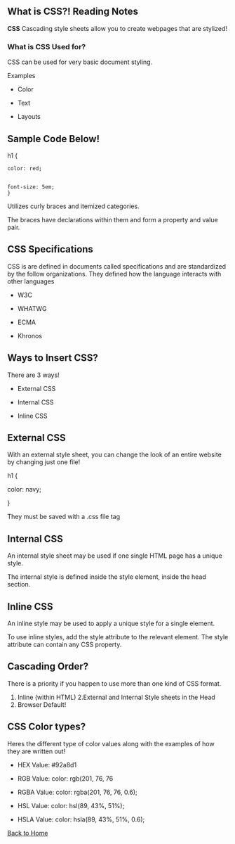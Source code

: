 ## What is CSS?! Reading Notes

**CSS** Cascading style sheets allow you to create webpages that are stylized!

### What is CSS Used for?

CSS can be used for very basic document styling.

Examples

- Color

- Text

- Layouts

## Sample Code Below!

h1 {

    color: red;


    font-size: 5em;
    }

Utilizes curly braces and itemized categories.

The braces have declarations within them and form a property and value pair. 

## CSS Specifications

CSS is are defined in documents called specifications and are standardized by the follow organizations. They defined how the language interacts with other languages

- W3C

- WHATWG 

- ECMA 

- Khronos

## Ways to Insert CSS?

There are 3 ways! 

- External CSS 

- Internal CSS

- Inline CSS


## External CSS

With an external style sheet, you can change the look of an entire website by changing just one file!

h1 
{

 
  color: navy;

}

They must be saved with a .css file tag

## Internal CSS

An internal style sheet may be used if one single HTML page has a unique style.

The internal style is defined inside the style element, inside the head section.

## Inline CSS

An inline style may be used to apply a unique style for a single element.

To use inline styles, add the style attribute to the relevant element. The style attribute can contain any CSS property.


## Cascading Order?

There is a priority if you happen to use more than one kind of CSS format.

1. Inline (within HTML)
2.External and Internal Style sheets in the Head
3. Browser Default!

## CSS Color types?

Heres the different type of color values along with the examples of how they are written out!

- HEX Value: #92a8d1

- RGB Value: color: rgb(201, 76, 76

- RGBA Value: color: rgba(201, 76, 76, 0.6);

- HSL Value: color: hsl(89, 43%, 51%);

- HSLA Value: color: hsla(89, 43%, 51%, 0.6);


[Back to Home](https://zusolaris.github.io/reading-notes/)

